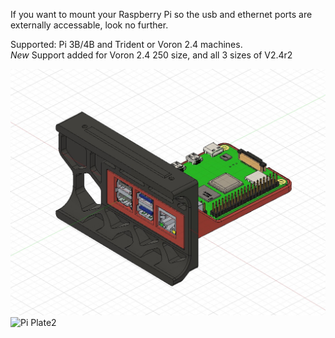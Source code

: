 If you want to mount your Raspberry Pi so the usb and ethernet ports are externally accessable, look no further.  

Supported: Pi 3B/4B and Trident or Voron 2.4 machines.  
*New* Support added for Voron 2.4 250 size, and all 3 sizes of V2.4r2 

![Pi Plate](PiPlate.jpg)
![Pi Plate2](https://github.com/LoganFraser/VoronMods/blob/main/PiPlate/PiPlate2.jpg)
